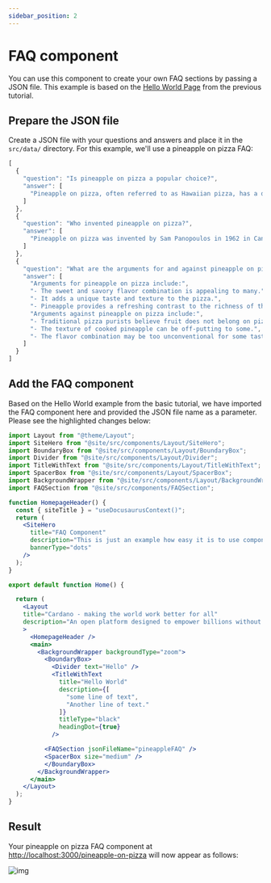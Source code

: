 ```yaml
---
sidebar_position: 2
---
```


# FAQ component

You can use this component to create your own FAQ sections by passing a JSON file. This example is based on the [Hello World Page](/docs/tutorial/create-a-page#add-more-components) from the previous tutorial.

## Prepare the JSON file

Create a JSON file with your questions and answers and place it in the `src/data/` directory. For this example, we'll use a pineapple on pizza FAQ:

```js title="src/data/pineappleFAQ.json"
[
  {
    "question": "Is pineapple on pizza a popular choice?",
    "answer": [
      "Pineapple on pizza, often referred to as Hawaiian pizza, has a divided fan base. Some people love the sweet and savory combination, while others are staunchly opposed to it. Despite the controversy, it remains a popular choice in many pizzerias around the world."
    ]
  },
  {
    "question": "Who invented pineapple on pizza?",
    "answer": [
      "Pineapple on pizza was invented by Sam Panopoulos in 1962 in Canada. He decided to add canned pineapple to pizza as an experiment, and it surprisingly became a hit with customers."
    ]
  },
  {
    "question": "What are the arguments for and against pineapple on pizza?",
    "answer": [
      "Arguments for pineapple on pizza include:",
      "- The sweet and savory flavor combination is appealing to many.",
      "- It adds a unique taste and texture to the pizza.",
      "- Pineapple provides a refreshing contrast to the richness of the cheese and other toppings.",
      "Arguments against pineapple on pizza include:",
      "- Traditional pizza purists believe fruit does not belong on pizza.",
      "- The texture of cooked pineapple can be off-putting to some.",
      "- The flavor combination may be too unconventional for some tastes."
    ]
  }
]

```

## Add the FAQ component

Based on the Hello World example from the basic tutorial, we have imported the FAQ component here and provided the JSON file name as a parameter. Please see the highlighted changes below:

```jsx {8,43} title="src/pages/pinapple-on-pizza.js"
import Layout from "@theme/Layout";
import SiteHero from "@site/src/components/Layout/SiteHero";
import BoundaryBox from "@site/src/components/Layout/BoundaryBox";
import Divider from "@site/src/components/Layout/Divider";
import TitleWithText from "@site/src/components/Layout/TitleWithText";
import SpacerBox from "@site/src/components/Layout/SpacerBox";
import BackgroundWrapper from "@site/src/components/Layout/BackgroundWrapper";
import FAQSection from "@site/src/components/FAQSection";

function HomepageHeader() {
  const { siteTitle } = "useDocusaurusContext()";
  return (
    <SiteHero
      title="FAQ Component"
      description="This is just an example how easy it is to use components."
      bannerType="dots"
    />
  );
}

export default function Home() {

  return (
    <Layout
    title="Cardano - making the world work better for all"
    description="An open platform designed to empower billions without economic identity by offering decentralized applications for managing identity, value, and governance."
    >
      <HomepageHeader />
      <main>
        <BackgroundWrapper backgroundType="zoom">
          <BoundaryBox>
            <Divider text="Hello" />
            <TitleWithText 
              title="Hello World"
              description={[
                "some line of text",
                "Another line of text."
              ]}
              titleType="black"
              headingDot={true}
            />

          <FAQSection jsonFileName="pineappleFAQ" />
          <SpacerBox size="medium" />
          </BoundaryBox>
        </BackgroundWrapper>
      </main>
    </Layout>
  );
}

```

## Result

Your pineapple on pizza FAQ component at [http://localhost:3000/pineapple-on-pizza](http://localhost:3000/pineapple-on-pizza) will now appear as follows:

![img](/img/docs/tutorial/tutorial-step-3.jpg)